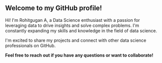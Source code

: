 ## Welcome to my GitHub profile!

Hi! I'm Rohitgugan A, a Data Science enthusiast with a passion for leveraging data to drive insights and solve complex problems. I'm constantly expanding my skills and knowledge in the field of data science.

I'm excited to share my projects and connect with other data science professionals on GitHub.


**Feel free to reach out if you have any questions or want to collaborate!**



